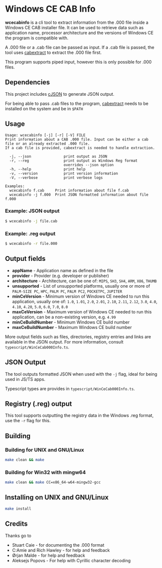 # Windows CE CAB Info
**wcecabinfo** is a cli tool to extract information from the .000 file inside a Windows CE CAB installer file. 
It can be used to retrieve data such as application name, processor architecture and the versions of Windows CE the program is compatible with.

A .000 file or a .cab file can be passed as input. If a .cab file is passed, the tool uses [cabextract](https://www.cabextract.org.uk/) to extract the .000 file first.

This program supports piped input, however this is only possible for .000 files.

## Dependencies

This project includes [cJSON](https://github.com/DaveGamble/cJSON) to generate JSON output.

For being able to pass .cab files to the program, [cabextract](https://www.cabextract.org.uk/) needs to be installed on the system and be in `$PATH`

## Usage

```
Usage: wcecabinfo [-j] [-r] [-V] FILE
Print information about a CAB .000 file. Input can be either a cab file or an already extracted .000 file.
If a cab file is provided, cabextract is needed to handle extraction.

  -j, --json               print output as JSON
  -r, --reg                print output as Windows Reg format
                           overrides --json option
  -h, --help               print help
  -v, --version            print version information
  -V, --verbose            print verbose logs

Examples:
  wcecabinfo f.cab     Print information about file f.cab
  wcecabinfo -j f.000  Print JSON formatted information about file f.000
```
### Example: JSON output

```bash
$ wcecabinfo -j file.cab
```

### Example: .reg output

```bash
$ wcecabinfo -r file.000
```

## Output fields

 - **appName** - Application name as defined in the file
 - **provider** - Provider (e.g. developer or publisher)
 - **architecture** - Architecture, can be one of: `MIPS`, `SH3`, `SH4`, `ARM`, `X86`, `THUMB`
 - **unsupported** - List of unsupported platforms, usually one or more of  `PALM-SIZE PC`, `HPC`, `PALM PC`, `PALM PC2`, `POCKETPC`, `JUPITER`
 - **minCeVersion** - Minimum version of Windows CE needed to run this application, usually one of: `1.0`, `1.01`, `2.0`, `2.01`, `2.10`, `2.11`, `2.12`, `3.0`, `4.0`, `4.10`, `4.20`, `5.0`, `6.0`, `7.0`, `8.0`
 - **maxCeVersion** - Maximum version of Windows CE needed to run this application, can be a non-existing version, e.g. `4.99`
 - **minCeBuildNumber** - Minimum Windows CE build number
 - **maxCeBuildNumber** - Maximum Windows CE build number

 More output fields such as files, directories, registry entries and links are available in the JSON output. For more information, consult `typescript/WinCeCab000Info.ts`.

## JSON Output

The tool outputs formatted JSON when used with the `-j` flag, ideal for being used in JS/TS apps.

Typescript types are provides in `typescript/WinCeCab000Info.ts`.

## Registry (.reg) output

This tool supports outputting the registry data in the Windows .reg format, use the `-r` flag for this.

## Building

### Building for UNIX and GNU/Linux
```bash
make clean && make
```

### Building for Win32 with mingw64

```bash
make clean && make CC=x86_64-w64-mingw32-gcc
```

## Installing on UNIX and GNU/Linux

```bash
make install
```

## Credits

Thanks go to
 - Stuart Caie - for documenting the .000 format
 - C:Amie and Rich Hawley - for help and feedback
 - Ørjan Malde - for help and feedback
 - Aleksejs Popovs - For help with Cyrillic character decoding